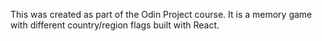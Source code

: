 This was created as part of the Odin Project course. It is a memory game with different country/region flags built with React.
